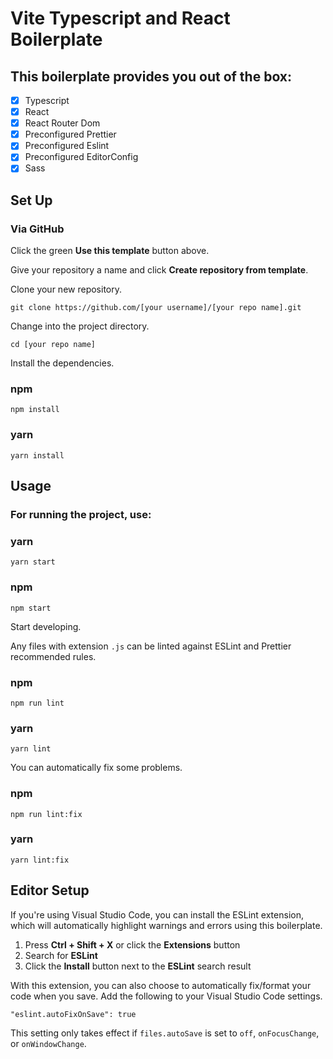 # Vite Typescript and React Boilerplate
## This boilerplate provides you out of the box:
- [x] Typescript
- [x] React
- [x] React Router Dom
- [x] Preconfigured Prettier
- [x] Preconfigured Eslint
- [x] Preconfigured EditorConfig
- [x] Sass

## Set Up

### Via GitHub

Click the green **Use this template** button above.

Give your repository a name and click **Create repository from
template**.

Clone your new repository.

```
git clone https://github.com/[your username]/[your repo name].git
```

Change into the project directory.

```
cd [your repo name]
```

Install the dependencies.

### npm
```
npm install
```
### yarn
```
yarn install
```

## Usage

### For running the project, use:

### yarn
```
yarn start
```
### npm
```
npm start
```

Start developing.

Any files with extension `.js` can be linted against ESLint and Prettier
recommended rules.

### npm
```
npm run lint
```
### yarn
```
yarn lint
```

You can automatically fix some problems.

### npm
```
npm run lint:fix
```
### yarn
```
yarn lint:fix
```

## Editor Setup

If you're using Visual Studio Code, you can install the ESLint extension, which
will automatically highlight warnings and errors using this boilerplate.

1. Press **Ctrl + Shift + X** or click the **Extensions** button
2. Search for **ESLint**
3. Click the **Install** button next to the **ESLint** search result

With this extension, you can also choose to automatically fix/format your code
when you save. Add the following to your Visual Studio Code settings.

```
"eslint.autoFixOnSave": true
```

This setting only takes effect if  `files.autoSave` is set to `off`,
`onFocusChange`, or `onWindowChange`.


